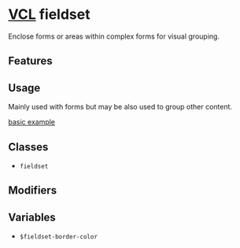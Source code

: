 # [VCL](https://vcl.github.io/) fieldset

Enclose forms or areas within complex forms for visual grouping.

## Features

## Usage

Mainly used with forms but may be also used to group other content.

[basic example](/demo/example.html)

## Classes

- `fieldset`

## Modifiers

## Variables

- `$fieldset-border-color`
